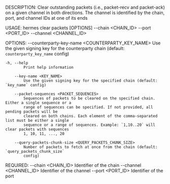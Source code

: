 DESCRIPTION:
Clear outstanding packets (i.e., packet-recv and packet-ack) on a given channel in both directions.
The channel is identified by the chain, port, and channel IDs at one of its ends

USAGE:
    hermes clear packets [OPTIONS] --chain <CHAIN_ID> --port <PORT_ID> --channel <CHANNEL_ID>

OPTIONS:
        --counterparty-key-name <COUNTERPARTY_KEY_NAME>
            Use the given signing key for the counterparty chain (default: `counterparty_key_name`
            config)

    -h, --help
            Print help information

        --key-name <KEY_NAME>
            Use the given signing key for the specified chain (default: `key_name` config)

        --packet-sequences <PACKET_SEQUENCES>
            Sequences of packets to be cleared on the specified chain. Either a single sequence or a
            range of sequences can be specified. If not provided, all pending packets will be
            cleared on both chains. Each element of the comma-separated list must be either a single
            sequence or a range of sequences. Example: `1,10..20` will clear packets with sequences
            1, 10, 11, ..., 20

        --query-packets-chunk-size <QUERY_PACKETS_CHUNK_SIZE>
            Number of packets to fetch at once from the chain (default: `query_packets_chunk_size`
            config)

REQUIRED:
        --chain <CHAIN_ID>        Identifier of the chain
        --channel <CHANNEL_ID>    Identifier of the channel
        --port <PORT_ID>          Identifier of the port
